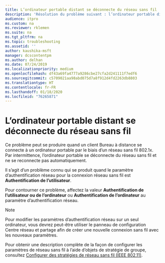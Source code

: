 ```yaml
---
title: L’ordinateur portable distant se déconnecte du réseau sans fil
description: 'Résolution du problème suivant : l’ordinateur portable distant se déconnecte du réseau sans fil.'
audience: itpro
ms.custom: na
ms.reviewer: rklemen
ms.suite: na
ms.tgt_pltfrm: na
ms.topic: troubleshooting
ms.assetid: ''
author: kaushika-msft
manager: dcscontentpm
ms.author: delhan
ms.date: 07/24/2019
ms.localizationpriority: medium
ms.openlocfilehash: df43a69fa4777a9286cbe27cfa2d241111f7edf6
ms.sourcegitcommit: c5709021aa98abd075d7a8f912d4fd2263db8803
ms.translationtype: HT
ms.contentlocale: fr-FR
ms.lasthandoff: 01/18/2020
ms.locfileid: "76265871"
---
```

# <a name="remote-laptop-disconnects-from-wireless-network"></a>L’ordinateur portable distant se déconnecte du réseau sans fil

Ce problème peut se produire quand un client Bureau à distance se connecte à un ordinateur portable par le biais d’un réseau sans fil 802.1x. Par intermittence, l’ordinateur portable se déconnecte du réseau sans fil et ne se reconnecte pas automatiquement.

Il s’agit d’un problème connu qui se produit quand le paramètre d’authentification réseau pour la connexion réseau sans fil est **Authentification de l’utilisateur**.

Pour contourner ce problème, affectez la valeur **Authentification de l’utilisateur ou de l’ordinateur** ou **Authentification de l’ordinateur** au paramètre d’authentification réseau.

 > [!NOTE]  
> Pour modifier les paramètres d’authentification réseau sur un seul ordinateur, vous devrez peut-être utiliser le panneau de configuration Centre réseau et partage afin de créer une nouvelle connexion sans fil avec les nouveaux paramètres.

Pour obtenir une description complète de la façon de configurer les paramètres de réseau sans fil à l’aide d’objets de stratégie de groupe, consultez [Configurer des stratégies de réseau sans fil (IEEE 802.11)](../../../networking/core-network-guide/cncg/wireless/e-wireless-access-deployment.md#bkmk_policies).

